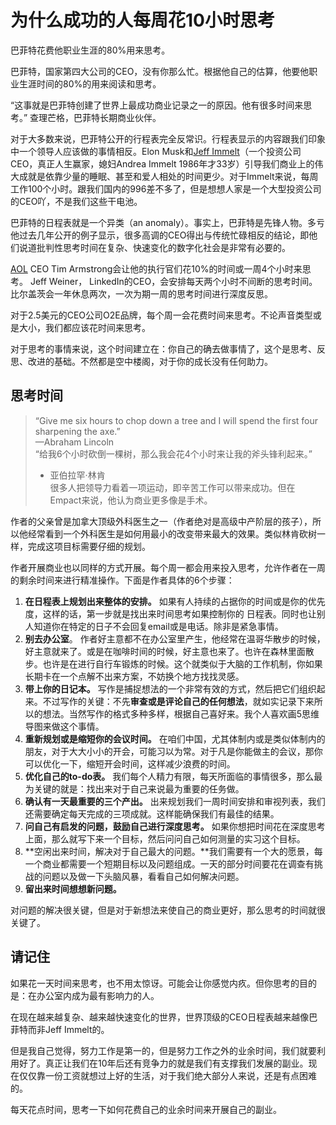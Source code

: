 # 为什么成功的人每周花10小时思考
巴菲特花费他职业生涯的80%用来思考。



巴菲特，国家第四大公司的CEO，没有你那么忙。根据他自己的估算，他要他职业生涯时间的80%的用来阅读和思考。

“这事就是巴菲特创建了世界上最成功商业记录之一的原因。他有很多时间来思考。” 查理芒格，巴菲特长期商业伙伴。

对于大多数来说，巴菲特公开的行程表完全反常识。行程表显示的内容跟我们印象中一个领导人应该做的事情相反。Elon Musk和[Jeff Immelt](https://en.wikipedia.org/wiki/Jeff_Immelt)（一个投资公司CEO，真正人生赢家，媳妇Andrea Immelt 1986年才33岁）引导我们商业上的伟大成就是依靠少量的睡眠、甚至和爱人相处的时间更少。对于Immelt来说，每周工作100个小时。跟我们国内的996差不多了，但是想想人家是一个大型投资公司的CEO吖，不是我们这些干电池。

巴菲特的日程表就是一个异类（an anomaly）。事实上，巴菲特是先锋人物。多亏他过去几年公开的例子显示，很多高调的CEO得出与传统忙碌相反的结论，即他们说道批判性思考时间在复杂、快速变化的数字化社会是非常有必要的。


[AOL](https://en.wikipedia.org/wiki/AOL) CEO Tim Armstrong会让他的执行官们花10%的时间或一周4个小时来思考。 Jeff Weiner， LinkedIn的CEO，会安排每天两个小时不间断的思考时间。比尔盖茨会一年休息两次，一次为期一周的思考时间进行深度反思。

对于2.5美元的CEO公司O2E品牌，每个周一会花费时间来思考。不论声音类型或是大小，我们都应该花时间来思考。

对于思考的事情来说，这个时间建立在：你自己的确去做事情了，这个是思考、反思、改进的基础。不然都是空中楼阁，对于你的成长没有任何助力。

## 思考时间

> “Give me six hours to chop down a tree and I will spend the first four sharpening the axe.”   
> —Abraham Lincoln  
> “给我6个小时砍倒一棵树，那么我会花4个小时来让我的斧头锋利起来。”  
> - 亚伯拉罕·林肯  
很多人把领导力看着一项运动，即辛苦工作可以带来成功。但在Empact来说，他认为商业更多像是手术。

作者的父亲曾是加拿大顶级外科医生之一（作者绝对是高级中产阶层的孩子），所以他经常看到一个外科医生是如何用最小的改变带来最大的效果。类似林肯砍树一样，完成这项目标需要仔细的规划。

作者开展商业也以同样的方式开展。每个周一都会用来投入思考，允许作者在一周的剩余时间来进行精准操作。下面是作者具体的6个步骤：

1. **在日程表上规划出来整体的安排。** 如果有人持续的占据你的时间或是你的优先度，这样的话，第一步就是找出来时间思考如果控制你的 日程表。同时也让别人知道你在特定的日子不会回复email或是电话。除非是紧急事情。
2. **别去办公室**。 作者好主意都不在办公室里产生，他经常在温哥华散步的时候，好主意就来了。或是在咖啡时间的时候，好主意也来了。也许在森林里面散步。也许是在进行自行车锻炼的时候。这个就类似于大脑的工作机制，你如果长期卡在一个点解不出来方案，不妨换个地方找找灵感。
3. **带上你的日记本。** 写作是捕捉想法的一个非常有效的方式，然后把它们组织起来。不过写作的关键：不先**审查或是评论自己的任何想法**，就如实记录下来所以的想法。当然写作的格式多种多样，根据自己喜好来。我个人喜欢画5思维导图来做这个事情。
4. **重新规划或是缩短你的会议时间。** 在咱们中国，尤其体制内或是类似体制内的朋友，对于大大小小的开会，可能习以为常。对于凡是你能做主的会议，那你可以优化一下，缩短开会时间，这样减少浪费的时间。
5. **优化自己的to-do表。** 我们每个人精力有限，每天所面临的事情很多，那么最为关键的就是：找出来对于自己来说最为重要的任务做。
6. **确认有一天最重要的三个产出。** 出来规划我们一周时间安排和审视列表，我们还需要确定每天完成的三项成就。这样能确保我们有最佳的结果。
7. **问自己有启发的问题，鼓励自己进行深度思考。** 如果你想把时间花在深度思考上面，那么就写下来一个目标，然后问问自己如何测量的实习这个目标。
8. **空闲出来时间，解决对于自己最大的问题。**我们需要有一个大的愿景，每一个商业都需要一个短期目标以及问题组成。一天的部分时间要花在调查有挑战的问题以及做一下头脑风暴，看看自己如何解决问题。
9. **留出来时间想想新问题。** 

对问题的解决很关键，但是对于新想法来使自己的商业更好，那么思考的时间就很关键了。

## 请记住
如果花一天时间来思考，也不用太惊讶。可能会让你感觉内疚。但你思考的目的是：在办公室内成为最有影响力的人。

在现在越来越复杂、越来越快速变化的世界，世界顶级的CEO日程表越来越像巴菲特而非Jeff Immelt的。

但是我自己觉得，努力工作是第一的，但是努力工作之外的业余时间，我们就要利用好了。真正让我们在10年后还有竞争力的就是我们有支撑我们发展的副业。现在仅仅靠一份工资就想过上好的生活，对于我们绝大部分人来说，还是有点困难的。

每天花点时间，思考一下如何花费自己的业余时间来开展自己的副业。
